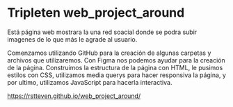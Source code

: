 # Tripleten web_project_around

Está página web mostrara la una red soacial donde se podra subir imagenes de lo que más le agrade al usuario.

Comenzamos utilizando GitHub para la creación de algunas carpetas y archivos que utilizaremos.
Con Figma nos podemos ayudar para la creación de la página. Construimos la estructura de la página con HTML, le pusimos estilos con CSS, utilizamos media querys para hacer responsiva la página, y por ultimo, utilizamos JavaScript para hacerla interactiva.

https://rstteven.github.io/web_project_around/
